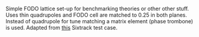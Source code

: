 Simple FODO lattice set-up for benchmarking theories or other other stuff.
Uses thin quadrupoles and FODO cell are matched to 0.25 in both planes.
Instead of quadrupole for tune matching a matrix element (phase trombone) is used.
Adapted from [this](https://github.com/SixTrack/SixTrack/blob/master/test/orbit6d-element-trombone/createTrombone.madx) Sixtrack test case.
